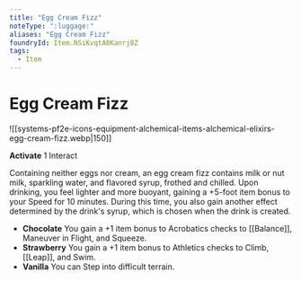 ```yaml
---
title: "Egg Cream Fizz"
noteType: ":luggage:"
aliases: "Egg Cream Fizz"
foundryId: Item.NSiKvqtA8Kanrj8Z
tags:
  - Item
---
```


# Egg Cream Fizz
![[systems-pf2e-icons-equipment-alchemical-items-alchemical-elixirs-egg-cream-fizz.webp|150]]

**Activate** 1 Interact

Containing neither eggs nor cream, an egg cream fizz contains milk or nut milk, sparkling water, and flavored syrup, frothed and chilled. Upon drinking, you feel lighter and more buoyant, gaining a +5-foot item bonus to your Speed for 10 minutes. During this time, you also gain another effect determined by the drink's syrup, which is chosen when the drink is created.

*   **Chocolate** You gain a +1 item bonus to Acrobatics checks to [[Balance]], Maneuver in Flight, and Squeeze.
*   **Strawberry** You gain a +1 item bonus to Athletics checks to Climb, [[Leap]], and Swim.
*   **Vanilla** You can Step into difficult terrain.
